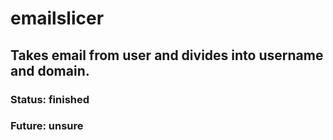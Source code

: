 # emailslicer
## Takes email from user and divides into username and domain.
### Status: finished
### Future: unsure 
